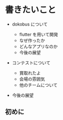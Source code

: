 # 書きたいこと
- dokobus について
  - flutter を用いて開発
  - なぜ作ったか
  - どんなアプリなのか
  - 今後の展望

- コンテストについて
  - 賞取れたよ
  - 会場の雰囲気
  - 他のチームについて

- 今後の展望

## 初めに
